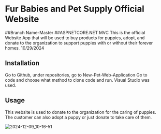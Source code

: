 # Fur Babies and Pet Supply Official Website 
##Branch Name-Master
##ASPNETCORE.NET MVC 
This is the official Website App that will be used to buy products for puppies, adopt, and donate to the organization to support puppies with or without their forever homes. 10/29/2024
## Installation 
Go to Github, under repositories, go to New-Pet-Web-Application
Go to code and choose what method to clone code and run. Visual Studio was used.
## Usage
This website is used to donate to the organization for the caring of puppies. The customer can also adopt a puppy or just donate to take care of them.




![2024-12-09_10-16-51](https://github.com/user-attachments/assets/21fd3528-3fa5-42f7-8993-0f778fa09672)
